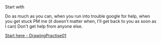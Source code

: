 Start with 

Do as much as you can, when you run into trouble google for help, when you get stuck PM me (it doesn't matter when, I'll get back to you as soon as I can)
Don't get help from anyone else.

[Start here - DrawingPractise01](DrawingPractise01/Readme.md)

